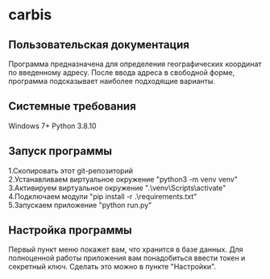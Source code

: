# carbis
## Пользовательская документация
Программа предназначена для определения географических координат по введенному адресу.
После ввода адреса в свободной форме, программа подсказывает наиболее подходящие варианты.
## Системные требования
Windows 7+
Python 3.8.10
## Запуск программы
1.Скопировать этот git-репозиторий<br/>
2.Устанавливаем виртуальное окружение "python3 -m venv venv"<br/>
3.Активируем виртуальное окружение ".\venv\Scripts\activate"<br/>
4.Подключаем модули "pip install -r .\requirements.txt"<br/>
5.Запускаем приложение "python run.py"<br/>
## Настройка программы
Первый пункт меню покажет вам, что хранится в базе данных.
Для полноценной работы приложения вам понадобиться ввести токен и секретный ключ. 
Сделать это можно в пункте "Настройки".

